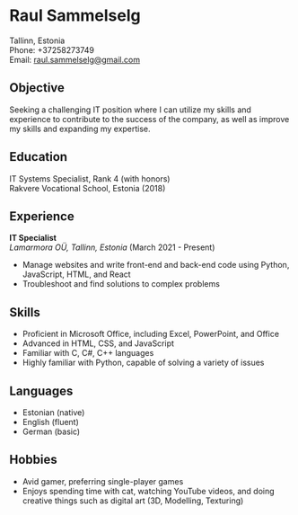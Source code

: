 # Raul Sammelselg

Tallinn, Estonia  
Phone: +37258273749  
Email: raul.sammelselg@gmail.com  

## Objective

Seeking a challenging IT position where I can utilize my skills and experience to contribute to the success of the company, as well as improve my skills and expanding my expertise.

## Education

IT Systems Specialist, Rank 4 (with honors)  
Rakvere Vocational School, Estonia (2018)

## Experience

**IT Specialist**  
*Lamarmora OÜ, Tallinn, Estonia* (March 2021 - Present)
- Manage websites and write front-end and back-end code using Python, JavaScript, HTML, and React
- Troubleshoot and find solutions to complex problems

## Skills

- Proficient in Microsoft Office, including Excel, PowerPoint, and Office
- Advanced in HTML, CSS, and JavaScript
- Familiar with C, C#, C++ languages
- Highly familiar with Python, capable of solving a variety of issues

## Languages

- Estonian (native)
- English (fluent)
- German (basic)

## Hobbies

- Avid gamer, preferring single-player games
- Enjoys spending time with cat, watching YouTube videos, and doing creative things such as digital art (3D, Modelling, Texturing)

